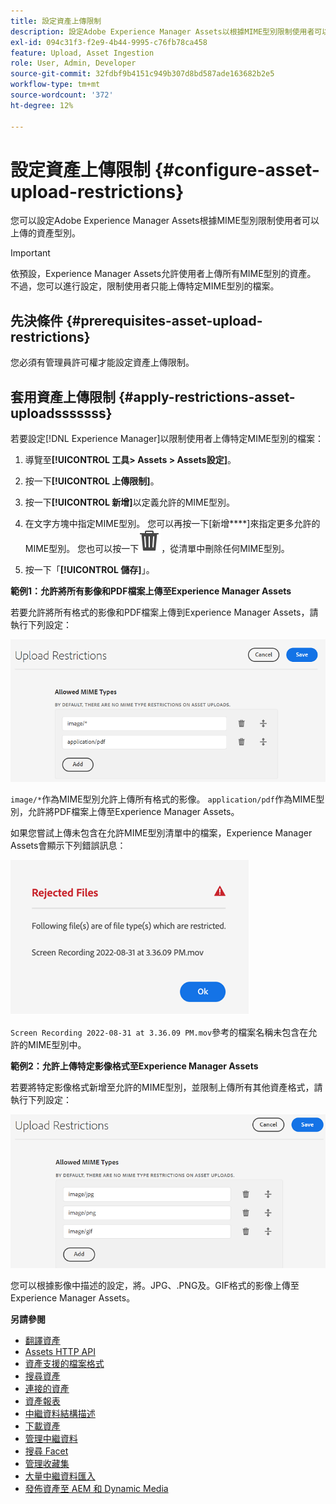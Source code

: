 ```yaml
---
title: 設定資產上傳限制
description: 設定Adobe Experience Manager Assets以根據MIME型別限制使用者可以上傳的資產型別。 它有助於防止意外上傳不需要的格式和惡意檔案。
exl-id: 094c31f3-f2e9-4b44-9995-c76fb78ca458
feature: Upload, Asset Ingestion
role: User, Admin, Developer
source-git-commit: 32fdbf9b4151c949b307d8bd587ade163682b2e5
workflow-type: tm+mt
source-wordcount: '372'
ht-degree: 12%

---
```


# 設定資產上傳限制 {#configure-asset-upload-restrictions}

您可以設定Adobe Experience Manager Assets根據MIME型別限制使用者可以上傳的資產型別。

>[!IMPORTANT]
>
>依預設，Experience Manager Assets允許使用者上傳所有MIME型別的資產。 不過，您可以進行設定，限制使用者只能上傳特定MIME型別的檔案。

## 先決條件 {#prerequisites-asset-upload-restrictions}

您必須有管理員許可權才能設定資產上傳限制。

## 套用資產上傳限制 {#apply-restrictions-asset-uploadsssssss}

若要設定[!DNL Experience Manager]以限制使用者上傳特定MIME型別的檔案：

1. 導覽至&#x200B;**[!UICONTROL 工具> Assets > Assets設定]**。

1. 按一下&#x200B;**[!UICONTROL 上傳限制]**。

1. 按一下&#x200B;**[!UICONTROL 新增]**&#x200B;以定義允許的MIME型別。

1. 在文字方塊中指定MIME型別。 您可以再按一下[新增&#x200B;****]來指定更多允許的MIME型別。 您也可以按一下![刪除圖示](assets/delete-icon.svg)，從清單中刪除任何MIME型別。

1. 按一下「**[!UICONTROL 儲存]**」。

**範例1：允許將所有影像和PDF檔案上傳至Experience Manager Assets**

若要允許將所有格式的影像和PDF檔案上傳到Experience Manager Assets，請執行下列設定：

![資產上傳限制](assets/asset-upload-restrictions.png)

`image/*`作為MIME型別允許上傳所有格式的影像。 `application/pdf`作為MIME型別，允許將PDF檔案上傳至Experience Manager Assets。

如果您嘗試上傳未包含在允許MIME型別清單中的檔案，Experience Manager Assets會顯示下列錯誤訊息：

![限制的檔案](assets/asset-upload-restricted-files.png)

`Screen Recording 2022-08-31 at 3.36.09 PM.mov`參考的檔案名稱未包含在允許的MIME型別中。

**範例2：允許上傳特定影像格式至Experience Manager Assets**

若要將特定影像格式新增至允許的MIME型別，並限制上傳所有其他資產格式，請執行下列設定：

![資產限制](assets/asset-restrictions.png)

您可以根據影像中描述的設定，將。JPG、.PNG及。GIF格式的影像上傳至Experience Manager Assets。

**另請參閱**

* [翻譯資產](translate-assets.md)
* [Assets HTTP API](mac-api-assets.md)
* [資產支援的檔案格式](file-format-support.md)
* [搜尋資產](search-assets.md)
* [連接的資產](use-assets-across-connected-assets-instances.md)
* [資產報表](asset-reports.md)
* [中繼資料結構描述](metadata-schemas.md)
* [下載資產](download-assets-from-aem.md)
* [管理中繼資料](manage-metadata.md)
* [搜尋 Facet](search-facets.md)
* [管理收藏集](manage-collections.md)
* [大量中繼資料匯入](metadata-import-export.md)
* [發佈資產至 AEM 和 Dynamic Media](/help/assets/publish-assets-to-aem-and-dm.md)
